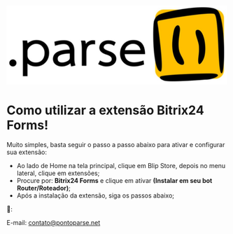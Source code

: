![N|Solid](https://raw.githubusercontent.com/Wilkor/img-clonebots/main/logoParseHorizontal.jpeg)


# Como utilizar a extensão Bitrix24 Forms!

Muito simples, basta seguir o passo a passo abaixo para ativar e configurar sua extensão:

 - Ao lado de Home na tela principal, clique em Blip Store, depois no menu lateral, clique em extensões;
 - Procure por: **Bitrix24 Forms** e clique em ativar **(Instalar em seu bot Router/Roteador)**;
 - Após a instalação da extensão, siga os passos abaixo;


 🎥:
 
 E-mail: contato@pontoparse.net
